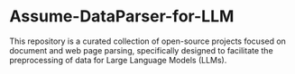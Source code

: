 # Assume-DataParser-for-LLM
This repository is a curated collection of open-source projects focused on document and web page parsing, specifically designed to facilitate the preprocessing of data for Large Language Models (LLMs).
